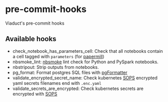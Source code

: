 # pre-commit-hooks
Viaduct's pre-commit hooks 

## Available hooks

- check_notebook_has_parameters_cell: Check that all notebooks contain a cell tagged with `parameters` (for [papermill](https://papermill.readthedocs.io/en/latest/usage-parameterize.html))
- nbsmoke_lint: [nbsmoke](https://github.com/pyviz-dev/nbsmoke) lint check for Python and PySpark notebooks.
- nbstripout: Strip outputs from notebooks.
- pg_format: Format postgres SQL files with [pgFormatter](https://github.com/darold/pgFormatter)
- validate_encrypted_secret_name: Check kubernetes [SOPS](https://github.com/viaduct-ai/kustomize-sops/) encrypted yaml secrets filenames end with `.enc.yaml`
- validate_secrets_are_encrypted: Check kubernetes secrets are encrypted with [SOPS](https://github.com/viaduct-ai/kustomize-sops/)
